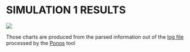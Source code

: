 # SIMULATION 1 RESULTS

<img src="charts/sim3.svg">

Those charts are produced from the parsed information out of the [log file](logs/simulation_sim3.log) processed by the [Ponos](https://github.com/PRESIB/ponos/tree/paper) tool
